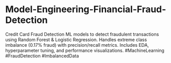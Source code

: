 # Model-Engineering-Financial-Fraud-Detection
Credit Card Fraud Detection ML models to detect fraudulent transactions using Random Forest &amp; Logistic Regression. Handles extreme class imbalance (0.17% fraud) with precision/recall metrics. Includes EDA, hyperparameter tuning, and performance visualizations.  #MachineLearning #FraudDetection #ImbalancedData
